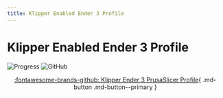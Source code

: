 ```yaml
---
title: Klipper Enabled Ender 3 Profile
---
```


<script src="https://kit.fontawesome.com/79ff35ecec.js" crossorigin="anonymous"></script>

# Klipper Enabled Ender 3 Profile

<!-- Compleation Badge

![progress]()

Done - https://img.shields.io/badge/progress-done!-success?style=flat-square
Pending - https://img.shields.io/badge/progress-pending%20completion-yellow?style=flat-square
Halted - https://img.shields.io/badge/progress-halted-critical?style=flat-square
Constantly Updating - https://img.shields.io/badge/progress-constantly%20updating-informational?style=flat-square
-->

![Progress](https://img.shields.io/badge/progress-pending%20completion-yellow?style=flat-square)
![GitHub](https://img.shields.io/github/license/Twarner491/Project-Documentation-Site?color=%234051b5&style=flat-square)

<center>

[:fontawesome-brands-github: Klipper Ender 3 PrusaSlicer Profile](https://github.com/Twarner491/project-files/blob/main/PrusaSlicer%20Profiles/Klipper-Ender3-PrusaSlicer-Config.ini){ .md-button .md-button--primary }

</center>
